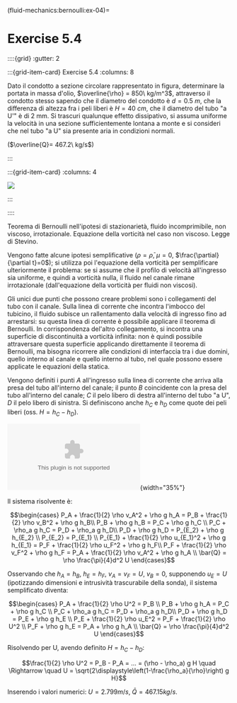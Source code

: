 (fluid-mechanics:bernoulli:ex-04)=
# Exercise 5.4

::::{grid}
:gutter: 2

:::{grid-item-card} Exercise 5.4
:columns: 8

Dato il condotto a sezione circolare rappresentato in figura, 
determinare la portata in massa d'olio, $\overline{\rho} = 850\ kg/m^3$,
attraverso il condotto stesso sapendo che il diametro del condotto 
è $d=0.5\ m$, che la differenza di altezza fra i peli liberi 
è $H=40\ cm$, che il diametro del tubo "a U'" è di $2$ mm. 
Si trascuri qualunque effetto dissipativo, si assuma
uniforme la velocità in una sezione sufficientemente lontana a monte
e si consideri che nel tubo "a U" sia presente aria in condizioni normali.

($\overline{Q}= 467.2\  kg/s$)

:::

:::{grid-item-card}
:columns: 4

![](../../fig/condottocircolare.png)

:::

::::


Teorema di Bernoulli nell'ipotesi di stazionarietà, fluido
incomprimibile, non viscoso, irrotazionale. Equazione della vorticità
nel caso non viscoso. Legge di Stevino.

Vengono fatte alcune ipotesi semplificative ($\rho = \bar{\rho}$,
$\mu=0$, $\frac{\partial}{\partial t}=0$); si utilizza poi l'equazione
della vorticità per semplificare ulteriormente il problema: se si assume
che il profilo di velocità all'ingresso sia uniforme, e quindi a
vorticità nulla, il fluido nel canale rimane irrotazionale
(dall'equazione della vorticità per fluidi non viscosi).

Gli unici due punti che possono creare problemi sono i collegamenti del
tubo con il canale. Sulla linea di corrente che incontra l'imbocco del
tubicino, il fluido subisce un rallentamento dalla velocità di ingresso
fino ad arrestarsi: su questa linea di corrente è possibile applicare il
teorema di Bernoulli. In corrispondenza del'altro collegamento, si
incontra una superficie di discontinuità a vorticità infinita: non è
quindi possibile attraversare questa superficie applicando direttamente
il teorema di Bernoulli, ma bisogna ricorrere alle condizioni di
interfaccia tra i due domini, quello interno al canale e quello interno
al tubo, nel quale possono essere applicate le equazioni della statica.

Vengono definiti i punti $A$ all'ingresso sulla linea di corrente che
arriva alla presa del tubo all'interno del canale; il punto $B$
coincidente con la presa del tubo all'interno del canale; $C$ il pelo
libero di destra all'interno del tubo "a U", $D$ il pelo libero di
sinistra. Si definiscono anche $h_C$ e $h_D$ come quote dei peli liberi
(oss. $H = h_C - h_D$).

![image](./fig/Canale01.eps){width="35%"}

Il sistema risolvente è: 

$$\begin{cases}
  P_A + \frac{1}{2} \rho v_A^2 + \rho g h_A =
   P_B + \frac{1}{2} \rho v_B^2 + \rho g h_B\\
  P_B + \rho g h_B = P_C + \rho g h_C   \\
  P_C + \rho_a g h_C = P_D + \rho_a g h_D\\
  P_D + \rho g h_D = P_{E_2} + \rho g h_{E_2} \\
  P_{E_2} = P_{E_1} \\
  P_{E_1} + \frac{1}{2} \rho u_{E_1}^2 + \rho g h_{E_1} = P_F + \frac{1}{2} \rho u_F^2 + \rho g h_F\\
 P_F + \frac{1}{2} \rho v_F^2 + \rho g h_F = P_A + \frac{1}{2} \rho v_A^2 + \rho g h_A \\
  \bar{Q} = \rho \frac{\pi}{4}d^2 U
\end{cases}$$

Osservando che $h_A = h_B$, $h_E = h_F$, $v_A = v_F = U$, $v_B = 0$,
supponendo $u_E = U$ (ipotizzando dimensioni e intrusività trascurabile
della sonda), il sistema semplificato diventa: 

$$\begin{cases}
  P_A + \frac{1}{2} \rho U^2  = P_B \\
  P_B + \rho g h_A = P_C + \rho g h_C   \\
  P_C + \rho_a g h_C = P_D + \rho_a g h_D\\
  P_D + \rho g h_D = P_E + \rho g h_E \\
  P_E + \frac{1}{2} \rho u_E^2 = P_F + \frac{1}{2} \rho U^2 \\
 P_F + \rho g h_E = P_A + \rho g h_A \\
  \bar{Q} = \rho \frac{\pi}{4}d^2 U
\end{cases}$$

Risolvendo per U, avendo definito $H = h_C - h_D$:

$$\frac{1}{2} \rho U^2 = P_B - P_A = ... = (\rho - \rho_a) g H \quad \Rightarrow \quad 
  U = \sqrt{2\displaystyle\left(1-\frac{\rho_a}{\rho}\right) g H}$$

Inserendo i valori numerici: $U = 2.799 m/s$, $\bar{Q} = 467.15 kg/s$.
